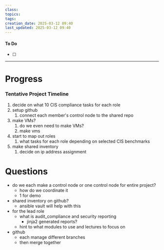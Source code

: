 ```yaml
---
class: 
topics: 
tags: 
creation_date: 2025-03-12 09:40
last_updated: 2025-03-12 09:40
---
```

#### To Do
- [ ]
---
# Progress

### Tentative Project Timeline 
1. decide on what 10 CIS compliance tasks for each role 
2. setup github 
	1. connect each member's control node to the shared repo 
3. make VMs?
	1. do we even need to make VMs?
	2. make vms
4. start to map out roles 
	1. what tasks for each role depending on selected CIS benchmarks
5. make shared inventory 
	1. decide on ip address assignment



# Questions
- do we each make a control node or one control node for entire project? 
	- how do we coordinate it
	- 1 for demo 
- shared inventory on github? 
	- ansible vault will help with this
- for the lead role
	- what is audit_compliance and security reporting 
		- jinja2 generated reports? 
	- hint to what modules to use and lectures to focus on
- github
	- each manage different branches
	- then merge together 

